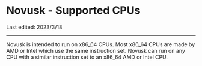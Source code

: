 # Novusk - Supported CPUs

Last edited: 2023/3/18

---

Novusk is intended to run on x86_64 CPUs. Most x86_64 CPUs are made by AMD or Intel which use the same instruction set.
Novusk can run on any CPU with a similar instruction set to an x86_64 AMD or Intel CPU. 
